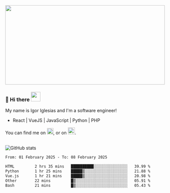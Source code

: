 <img src="https://c.tenor.com/KjVxfRrrncUAAAAd/matrix.gif" width="100%" height="250px">

### 🔭 Hi there <img src="https://raw.githubusercontent.com/MartinHeinz/MartinHeinz/master/wave.gif" width="30px">


My name is Igor Iglesias and I'm a software engineer!
<br>

<ul>
  <li> React | VueJS | JavaScript | Python | PHP </li>
</ul>
You can find me on <a href="https://twitter.com/IgorIglesias5"><img src="https://i.imgur.com/JLLlB5S.png" width="20px"></a>, or on <a href="https://www.linkedin.com/in/igor-iglesias-62478428/"><img src="https://i.imgur.com/PXyIkWx.png" width="22px"></a>.

<br>
<br>

![GitHub stats](https://github-readme-stats.vercel.app/api?username=igoiglesias&show_icons=true&count_private=true&theme=chartreuse-dark&hide_title=true)

<!--START_SECTION:waka-->

```txt
From: 01 February 2025 - To: 08 February 2025

HTML         2 hrs 35 mins   ██████████░░░░░░░░░░░░░░░   39.99 %
Python       1 hr 25 mins    █████▒░░░░░░░░░░░░░░░░░░░   21.88 %
Vue.js       1 hr 21 mins    █████▒░░░░░░░░░░░░░░░░░░░   20.98 %
Other        22 mins         █▒░░░░░░░░░░░░░░░░░░░░░░░   05.91 %
Bash         21 mins         █▒░░░░░░░░░░░░░░░░░░░░░░░   05.43 %
```

<!--END_SECTION:waka-->

